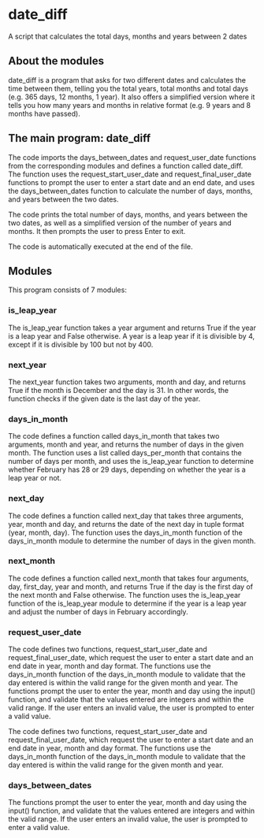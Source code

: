 # date_diff
A script that calculates the total days, months and years between 2 dates
<h2>About the modules</h2>
date_diff is a program that asks for two different dates and calculates the time between them, telling you the total years, total months and total days (e.g. 365 days, 12 months, 1 year). It also offers a simplified version where it tells you how many years and months in relative format (e.g. 9 years and 8 months have passed).
<h2>The main program: date_diff</h2>
The code imports the days_between_dates and request_user_date functions from the corresponding modules and defines a function called date_diff. The function uses the request_start_user_date and request_final_user_date functions to prompt the user to enter a start date and an end date, and uses the days_between_dates function to calculate the number of days, months, and years between the two dates.

The code prints the total number of days, months, and years between the two dates, as well as a simplified version of the number of years and months. It then prompts the user to press Enter to exit.

The code is automatically executed at the end of the file.
<h2>Modules</h2>
This program consists of 7 modules:
<h3>is_leap_year</h3>
The is_leap_year function takes a year argument and returns True if the year is a leap year and False otherwise. A year is a leap year if it is divisible by 4, except if it is divisible by 100 but not by 400.
<h3>next_year</h3>
The next_year function takes two arguments, month and day, and returns True if the month is December and the day is 31. In other words, the function checks if the given date is the last day of the year.
<h3>days_in_month</h3>
The code defines a function called days_in_month that takes two arguments, month and year, and returns the number of days in the given month. The function uses a list called days_per_month that contains the number of days per month, and uses the is_leap_year function to determine whether February has 28 or 29 days, depending on whether the year is a leap year or not.
<h3>next_day</h3>
The code defines a function called next_day that takes three arguments, year, month and day, and returns the date of the next day in tuple format (year, month, day). The function uses the days_in_month function of the days_in_month module to determine the number of days in the given month.
<h3>next_month</h3>
The code defines a function called next_month that takes four arguments, day, first_day, year and month, and returns True if the day is the first day of the next month and False otherwise. The function uses the is_leap_year function of the is_leap_year module to determine if the year is a leap year and adjust the number of days in February accordingly.
<h3>request_user_date</h3>
The code defines two functions, request_start_user_date and request_final_user_date, which request the user to enter a start date and an end date in year, month and day format. The functions use the days_in_month function of the days_in_month module to validate that the day entered is within the valid range for the given month and year.
The functions prompt the user to enter the year, month and day using the input() function, and validate that the values entered are integers and within the valid range. If the user enters an invalid value, the user is prompted to enter a valid value.

The code defines two functions, request_start_user_date and request_final_user_date, which request the user to enter a start date and an end date in year, month and day format. The functions use the days_in_month function of the days_in_month module to validate that the day entered is within the valid range for the given month and year.
<h3>days_between_dates</h3>
The functions prompt the user to enter the year, month and day using the input() function, and validate that the values entered are integers and within the valid range. If the user enters an invalid value, the user is prompted to enter a valid value.
